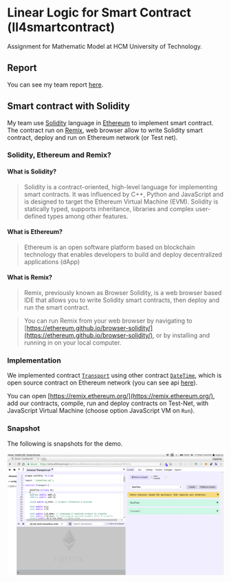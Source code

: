 # Linear Logic for Smart Contract (ll4smartcontract)


Assignment for Mathematic Model at HCM University of Technology.

## Report
You can see my team report [here](https://github.com/huynhsamha/cse-ll4smartcontract/blob/master/Report/main.pdf).


## Smart contract with Solidity

My team use [Solidity](https://github.com/ethereum/solidity) language in [Ethereum](https://www.ethereum.org/) to implement smart contract. The contract run on [Remix](https://remix.ethereum.org), web browser allow to write Solidity smart contract, deploy and run on Ethereum network (or Test net).

### Solidity, Ethereum and Remix?
#### What is Solidity?
> Solidity is a contract-oriented, high-level language for implementing smart contracts. It was influenced by C++, Python and JavaScript and is designed to target the Ethereum Virtual Machine (EVM). Solidity is statically typed, supports inheritance, libraries and complex user-defined types among other features.

#### What is Ethereum?
> Ethereum is an open software platform based on blockchain technology that enables developers to build and deploy decentralized applications (dApp)

#### What is Remix?
> Remix, previously known as Browser Solidity, is a web browser based IDE that allows you to write Solidity smart contracts, then deploy and run the smart contract. 

> You can run Remix from your web browser by navigating to [https://ethereum.github.io/browser-solidity/](https://ethereum.github.io/browser-solidity/), or by installing and running in on your local computer.

### Implementation
We implemented contract [`Transport`](https://github.com/huynhsamha/cse-ll4smartcontract/blob/master/Solidity/Transport.sol) using other contract [`DateTime`](https://github.com/huynhsamha/cse-ll4smartcontract/blob/master/Solidity/DateTime.sol), which is open source contract on Ethereum network (you can see api [here](https://github.com/pipermerriam/ethereum-datetime)).


You can open [https://remix.ethereum.org/](https://remix.ethereum.org/), add our contracts, compile, run and deploy contracts on Test-Net, with JavaScript Virtual Machine (choose option JavaScript VM on `Run`).


### Snapshot
The following is snapshots for the demo.

<img src="/Report/snapshot/1.png"/>
